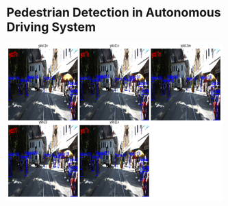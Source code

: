 # Pedestrian Detection in Autonomous Driving System
<img src = "yolo11_pedestrian_comparison.png" width="700" height = "370">
